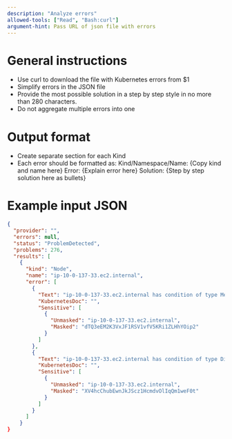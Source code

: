 ```yaml
---
description: "Analyze errors"
allowed-tools: ["Read", "Bash:curl"]
argument-hint: Pass URL of json file with errors
---
```


# General instructions
- Use curl to download the file with Kubernetes errors from $1
- Simplify errors in the JSON file
- Provide the most possible solution in a step by step style in no more than 280 characters.
- Do not aggregate multiple errors into one

# Output format

- Create separate section for each Kind
- Each error should be formatted as:
  Kind/Namespace/Name: {Copy kind and name here}
  Error: {Explain error here}
  Solution: {Step by step solution here as bullets}

# Example input JSON

```json
{
  "provider": "",
  "errors": null,
  "status": "ProblemDetected",
  "problems": 276,
  "results": [
    {
      "kind": "Node",
      "name": "ip-10-0-137-33.ec2.internal",
      "error": [
        {
          "Text": "ip-10-0-137-33.ec2.internal has condition of type MemoryPressure, reason NodeStatusUnknown: Kubelet stopped posting node status.",
          "KubernetesDoc": "",
          "Sensitive": [
            {
              "Unmasked": "ip-10-0-137-33.ec2.internal",
              "Masked": "dTQ3eEM2K3VxJF1RSV1vfV5KRi1ZLHhYOip2"
            }
          ]
        },
        {
          "Text": "ip-10-0-137-33.ec2.internal has condition of type DiskPressure, reason NodeStatusUnknown: Kubelet stopped posting node status.",
          "KubernetesDoc": "",
          "Sensitive": [
            {
              "Unmasked": "ip-10-0-137-33.ec2.internal",
              "Masked": "XV4hcChubEwnJkJScz1HcmdvOlIqQm1weF0t"
            }
          ]
        }
      ]
    }
}
```